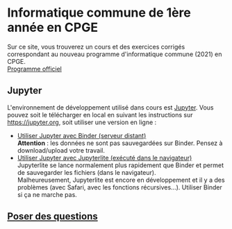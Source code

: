 # Informatique commune de 1ère année en CPGE

Sur ce site, vous trouverez un cours et des exercices corrigés correspondant au nouveau programme d'informatique commune (2021) en CPGE.  
[Programme officiel](https://prepas.org/index.php?document=72)

## Jupyter

L'environnement de développement utilisé dans cours est [Jupyter](https://jupyter.org/). Vous pouvez soit le télécharger en local en suivant les instructions sur https://jupyter.org, soit utiliser une version en ligne :

- [Utiliser Jupyter avec Binder (serveur distant)](https://mybinder.org/v2/gh/fortierq/itc-binder/main?urlpath=git-pull%3Frepo%3Dhttps%253A%252F%252Fgithub.com%252Ffortierq%252Fitc1-2021%26urlpath%3Dlab%252Ftree%252Fitc1-2021%252Ffiles%26branch%3Dmaster)  
**Attention** : les données ne sont pas sauvegardées sur Binder. Pensez à download/upload votre travail.
- [Utiliser Jupyter avec Jupyterlite (exécuté dans le navigateur)](https://fortierq.github.io/itc1-2021/)  
Jupyterlite se lance normalement plus rapidement que Binder et permet de sauvegarder les fichiers (dans le navigateur).  
Malheureusement, Jupyterlite est encore en développement et il y a des problèmes (avec Safari, avec les fonctions récursives...). Utiliser Binder si ça ne marche pas.

## [Poser des questions](https://github.com/fortierq/itc1/discussions)
